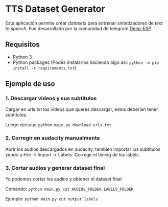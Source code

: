 # TTS Dataset Generator

Esta aplicación permite crear _datasets_ para entrenar sintetizadores de _text to speech_. Fue desarrollado por la comunidad de telegram [Deep-ESP](https://t.me/deepEspVoces).

## Requisitos

- Python 3
- Python packages (Podés instalarlos haciendo algo asi: `python -m pip install -r requirements.txt`)

## Ejemplo de uso

### 1. Descargar videos y sus subtitulos

Cargar en urls.txt los videos que queres descargar, estos deberían tener subtitulos.

Luego ejecutar `python main.py download urls.txt`

### 2. Corregir en audacity manualmente

Abrir los audios descargados en audacity, tambien importar los subtitulos yendo a File -> Import -> Labels. Corregir el timing de los labels.

### 3. Cortar audios y generar dataset final

Ya podemos cortar los audios y obtener el dataset final

Comando: `python main.py cut AUDIOS_FOLDER LABELS_FOLDER`

Ejemplo: `python main.py cut output labels`